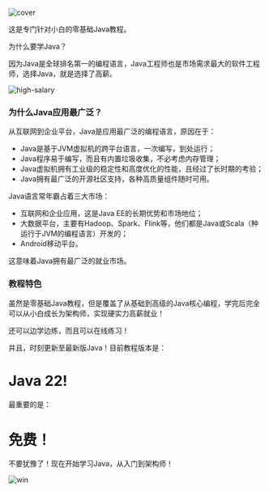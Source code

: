 ![cover](https://liaoxuefeng.com/books/java/introduction/cover.jpg)

这是专门针对小白的零基础Java教程。

为什么要学Java？

因为Java是全球排名第一的编程语言，Java工程师也是市场需求最大的软件工程师，选择Java，就是选择了高薪。

![high-salary](https://liaoxuefeng.com/books/java/introduction/high-salary.jpg)

### 为什么Java应用最广泛？

从互联网到企业平台，Java是应用最广泛的编程语言，原因在于：

- Java是基于JVM虚拟机的跨平台语言，一次编写，到处运行；
- Java程序易于编写，而且有内置垃圾收集，不必考虑内存管理；
- Java虚拟机拥有工业级的稳定性和高度优化的性能，且经过了长时期的考验；
- Java拥有最广泛的开源社区支持，各种高质量组件随时可用。

Java语言常年霸占着三大市场：

- 互联网和企业应用，这是Java EE的长期优势和市场地位；
- 大数据平台，主要有Hadoop、Spark、Flink等，他们都是Java或Scala（种运行于JVM的编程语言）开发的；
- Android移动平台。

这意味着Java拥有最广泛的就业市场。

### 教程特色

虽然是零基础Java教程，但是覆盖了从基础到高级的Java核心编程，学完后完全可以从小白成长为架构师，实现硬实力高薪就业！

还可以边学边练，而且可以在线练习！

并且，时刻更新至最新版Java！目前教程版本是：

# Java 22!

最重要的是：

# 免费！

不要犹豫了！现在开始学习Java，从入门到架构师！

![win](https://liaoxuefeng.com/books/java/introduction/win.jpg)